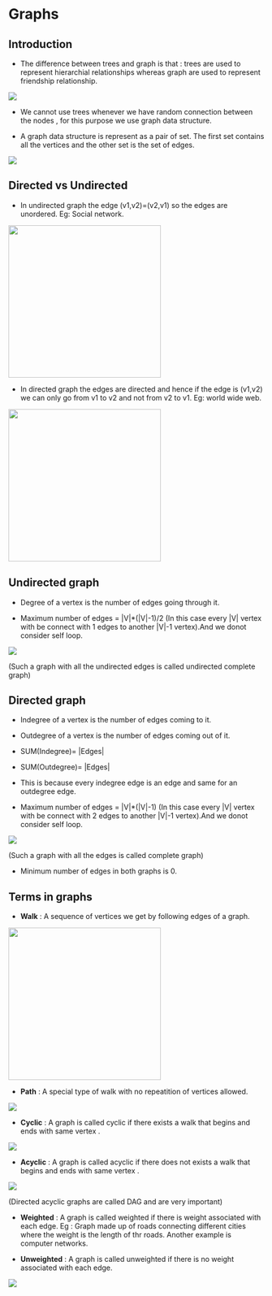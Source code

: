 <h1><b>Graphs</b></h1>

<h2>Introduction</h2>

* The difference between trees and graph is that : trees are used to represent hierarchial relationships whereas graph are used to represent friendship relationship.


![](2021-10-18-13-22-30.png)

* We cannot use trees whenever we have random connection between the nodes , for this purpose we use graph data structure.

* A graph data structure is represent as a pair of set. The first set contains all the vertices and the other set is the set of edges.

![](2021-10-18-13-28-11.png)

<h2>Directed vs Undirected</h2>

* In undirected graph the edge (v1,v2)=(v2,v1) so the edges are unordered. Eg: Social network.

<img src="2021-10-18-13-29-21.png" width=300px >

* In directed graph the edges are directed and hence if the edge is (v1,v2) we can only go from v1 to v2 and not from v2 to v1. Eg: world wide web.

<img src="2021-10-18-13-30-40.png" width=300px >

<h2>Undirected graph</h2>

* Degree of a vertex is the number of edges going through it.

* Maximum number of edges = |V|*(|V|-1)/2 (In this case every |V| vertex with be connect with 1 edges to another |V|-1 vertex).And we donot consider self loop.

![](2021-10-18-13-39-25.png)

(Such a graph with all the undirected edges is called undirected complete graph)

<h2>Directed graph</h2>

* Indegree of a vertex is the number of edges coming to it.

* Outdegree of a vertex is the number of edges coming out of it.

* SUM(Indegree)= |Edges|

* SUM(Outdegree)= |Edges|

* This is because every indegree edge is an edge and same for an outdegree edge.

* Maximum number of edges = |V|*(|V|-1) (In this case every |V| vertex with be connect with 2 edges to another |V|-1 vertex).And we donot consider self loop.

![](2021-10-18-13-37-25.png)

(Such a graph with all the edges is called complete graph)

* Minimum number of edges in both graphs is 0.

<h2>Terms in graphs</h2>

* <b>Walk</b> : A sequence of vertices we get by following edges of a graph. 

<img src="2021-10-18-13-44-34.png" width=300px>

* <b>Path</b> : A special type of walk with no repeatition of vertices allowed. 

![](2021-10-18-13-46-16.png)

* <b>Cyclic</b> : A graph is called cyclic if there exists a walk that begins and ends with same vertex .

![](2021-10-18-13-47-41.png)

* <b>Acyclic</b> : A graph is called acyclic if there does not exists a walk that begins and ends with same vertex .

![](2021-10-18-13-48-16.png)

(Directed acyclic graphs are called DAG and are very important)

* <b>Weighted</b> : A graph is called weighted if there is weight associated with each edge. Eg : Graph made up of roads connecting different cities where the weight is the length of thr roads. Another example is computer networks.

* <b>Unweighted</b> : A graph is called unweighted if there is no weight associated with each edge. 

![](2021-10-18-13-52-11.png)
